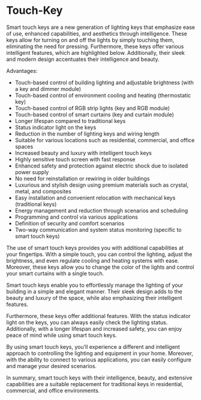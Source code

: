 # Touch-Key
Smart touch keys are a new generation of lighting keys that emphasize ease of use, enhanced capabilities, and aesthetics through intelligence. These keys allow for turning on and off the lights by simply touching them, eliminating the need for pressing. Furthermore, these keys offer various intelligent features, which are highlighted below. Additionally, their sleek and modern design accentuates their intelligence and beauty.

Advantages:

- Touch-based control of building lighting and adjustable brightness (with a key and dimmer module)
- Touch-based control of environment cooling and heating (thermostatic key)
- Touch-based control of RGB strip lights (key and RGB module)
- Touch-based control of smart curtains (key and curtain module)
- Longer lifespan compared to traditional keys
- Status indicator light on the keys
- Reduction in the number of lighting keys and wiring length
- Suitable for various locations such as residential, commercial, and office spaces
- Increased beauty and luxury with intelligent touch keys
- Highly sensitive touch screen with fast response
- Enhanced safety and protection against electric shock due to isolated power supply
- No need for reinstallation or rewiring in older buildings
- Luxurious and stylish design using premium materials such as crystal, metal, and composites
- Easy installation and convenient relocation with mechanical keys (traditional keys)
- Energy management and reduction through scenarios and scheduling
- Programming and control via various applications
- Definition of security and comfort scenarios
- Two-way communication and system status monitoring (specific to smart touch keys)

The use of smart touch keys provides you with additional capabilities at your fingertips. With a simple touch, you can control the lighting, adjust the brightness, and even regulate cooling and heating systems with ease. Moreover, these keys allow you to change the color of the lights and control your smart curtains with a single touch.

Smart touch keys enable you to effortlessly manage the lighting of your building in a simple and elegant manner. Their sleek design adds to the beauty and luxury of the space, while also emphasizing their intelligent features.

Furthermore, these keys offer additional features. With the status indicator light on the keys, you can always easily check the lighting status. Additionally, with a longer lifespan and increased safety, you can enjoy peace of mind while using smart touch keys.

By using smart touch keys, you'll experience a different and intelligent approach to controlling the lighting and equipment in your home. Moreover, with the ability to connect to various applications, you can easily configure and manage your desired scenarios.

In summary, smart touch keys with their intelligence, beauty, and extensive capabilities are a suitable replacement for traditional keys in residential, commercial, and office environments.
